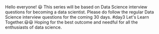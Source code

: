 Hello everyone! 😃 This series will be based on Data Science interview questions for becoming a data scientist. Please do follow the regular Data Science interview questions for the coming 30 days. #day3 Let's Learn Together.😃😃 Hoping for the best outcome and needful for all the enthusiasts of data science.
